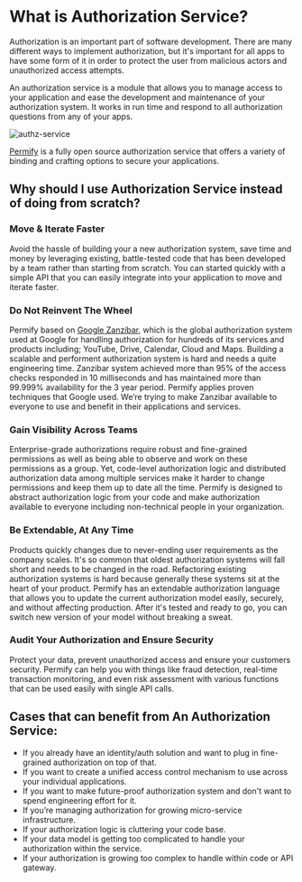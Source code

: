 
# What is Authorization Service?

Authorization is an important part of software development. There are many different ways to implement authorization, but it's important for all apps to have some form of it in order to protect the user from malicious actors and unauthorized access attempts.

An authorization service is a module that allows you to manage access to your application and ease the development and maintenance of your authorization system. It works in run time and respond to all authorization questions from any of your apps.

![authz-service](https://user-images.githubusercontent.com/34595361/196884110-147862c9-3657-4f07-831c-3e0d0e39eccf.png)

[Permify] is a fully open source authorization service that offers a variety of binding and crafting options to secure your applications.

[Permify]: https://github.com/Permify/permify

## Why should I use Authorization Service instead of doing from scratch?

### Move & Iterate Faster 
Avoid the hassle of building your a new authorization system, save time and money by leveraging existing, battle-tested code that has been developed by a team rather than starting from scratch. You can started quickly with a simple API that you can easily integrate into your application to move and iterate faster.

### Do Not Reinvent The Wheel
Permify based on [Google Zanzibar], which is the global authorization system used at Google for handling authorization for hundreds of its services and products including; YouTube, Drive, Calendar, Cloud and Maps. Building a scalable and performent authorization system is hard and needs a quite engineering time. Zanzibar system achieved more than 95% of the access checks responded in 10 milliseconds and has maintained more than 99.999% availability for the 3 year period. Permify applies proven techniques that Google used. We’re trying to make Zanzibar available to everyone to use and benefit in their applications and services.

[Google Zanzibar]: https://www.permify.co/post/google-zanzibar-in-a-nutshell

### Gain Visibility Across Teams
Enterprise-grade authorizations require robust and fine-grained permissions as well as being able to observe and work on these permissions as a group. Yet, code-level authorization logic and distributed authorization data among multiple services make it harder to change permissions and keep them up to date all the time. Permify is designed to abstract authorization logic from your code and make authorization available to everyone including non-technical people in your organization. 

### Be Extendable, At Any Time
Products quickly changes due to never-ending user requirements as the company scales. It's so common that oldest authorization systems will fall short and needs to be changed in the road. Refactoring existing authorization systems is hard because generally these systems sit at the heart of your product. Permify has an extendable authorization language that allows you to update the current authorization model easily, securely, and without affecting production. After it's tested and ready to go, you can switch new version of your model without breaking a sweat.

### Audit Your Authorization and Ensure Security
Protect your data, prevent unauthorized access and ensure your customers security. Permify can help you with things like fraud detection, real-time transaction monitoring, and even risk assessment with various functions that can be used easily with single API calls.

## Cases that can benefit from An Authorization Service:

- If you already have an identity/auth solution and want to plug in fine-grained authorization on top of that.
- If you want to create a unified access control mechanism to use across your individual applications.
- If you want to make future-proof authorization system and don't want to spend engineering effort for it.
- If you’re managing authorization for growing micro-service infrastructure.
- If your authorization logic is cluttering your code base.
- If your data model is getting too complicated to handle your authorization within the service.
- If your authorization is growing too complex to handle within code or API gateway.

